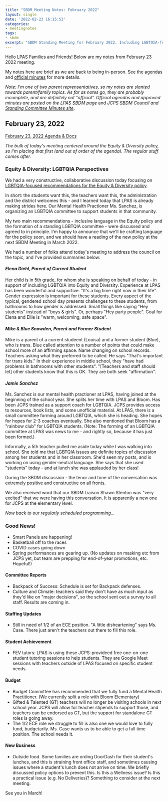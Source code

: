 ```yaml
---
title: "SBDM Meeting Notes: February 2022"
layout: single
date: '2022-02-23 16:15:53'
categories:
- meetingnotes
tags:
- sbdm
excerpt: "SBDM Standing Meeting for February 2022. Including LGBTQIA-focused Equity and Diversity, staffing, budgets, more."
---
```


Hello LPAS Families and Friends! Below are my notes from February 23 2022 meeting.

My notes here are brief as we are back to being in-person. See the agendas and [official minutes](https://sppublic.jefferson.kyschools.us/sbdm/SitePages/Home.aspx) for more details.

*Note: I'm one of two parent reprensentatives, so my notes are slanted towards parent/family topics. As far as notes go, they are probably incomplete, and are definitely not "official". Official agendas and approved minutes are posted on the* [*LPAS SBDM page*](http://lincoln.jefferson.kyschools.us/groups/14915/site_based_decision_making_council_sbdm/sbdm) and [*JCPS SBDM Council and Standing Committee Minutes site*](https://sppublic.jefferson.kyschools.us/sbdm/SitePages/Home.aspx).


## February 23, 2022 ##
[February 23, 2022 Agenda & Docs](https://drive.google.com/drive/u/0/folders/1fqpmKzY6bUghhcgxoq8zPccF1qtyjDvm)

_The bulk of today's meeting centered around the Equity & Diversity policy, so I'm placing that first (and out of order of the agenda). The regular stuff comes after._

### Equity & Diversity: LGBTQIA Perspectives ###

We had a very constructive, collaborative discussion today focusing on [LGBTQIA-focused recommendations for the Equity & Diversity policy](https://benwilson.org/sbdm/policy/equity-diversity-policy-recommendations-lgbtqia-students/). 

In short: the students want this, the teachers want this, the administration and the district welcomes this - and I learned today that LPAS is already making strides here. Our Mental Health Practioner Ms. Sanchez, is organizing an LGBTQIA committee to support students in that community.

My two main recommendations - inclusive language in the Equity policy and the formation of a standing LGBTQIA committee - were discussed and agreed to in principle. I'm happy to announce that we'll be crafting language for the policy soon, and we should have a reading of the new policy at the next SBDM Meeting in March 2022.

We had a number of folks attend today's meeting to address the council on the topic, and I've provided summaries below:

#### _Elena Diehl, Parent of Current Student_ ####

Her child is in 5th grade, for whom she is speaking on behalf of today - in support of including LGBTQIA into Equity and Diversity. Experience at LPAS has been wonderful and supportive. "It's a big time right now in their life". Gender expression is important for these students. Every aspect of the typical, gendered school day presents challenges to these students, from bathrooms to how gender is addressed. Small things like saying "Hey students" instead of "boys & girls". Or, perhaps "Hey party people". Goal for Elena and Ellie is "warm, welcoming, safe space".

#### _Mike & Blue Snowden, Parent and Former Student_ ####

Mike is a parent of a current studeent (Louisa) and a former student (Blue), who is trans. Blue called attention to a number of points that could make school more of an affirming space. Name changing on school records. Teachers asking what they preferred to be called. He says "That's important for trans kids." In their experience in middle school, they  "have had problems in bathrooms with other students". "[Teachers and staff should let] other students know that this is OK. They are both seek "affirmation". 

#### _Jamie Sanchez_ ####

Ms. Sanchez is our mental health practioner at LPAS, having joined at the beginning of the school year. She splits her time with LPAS and Bloom. Has been JCPS trained as a support coach for LGBTQIA. JCPS provides access to resources, book lists, and some unofficial material. At LPAS, there is a small committee forming around LGBTQIA, which she is heading. She hopes for hopes for 2-3 coaches eventually. She also mentioned that Bloom has a "rainbow club" for LGBTQIA students. (Note: The forming of an LGBTQIA committee at LPAS was news to me - and rightly so, because it has just been formed.)

Informally, a 5th teacher pulled me aside today while I was walking into school. She told me that LGBTQIA issues are definite topics of discussion among her students and in her classroom. She'd seen my posts, and is working on using gender-neutral language. She says that she used "students" today - and at lunch she was applauded by her class!

During the SBDM discussion - the tenor and tone of the conversation was extremely positive and constructive on all fronts.  

We also received word that our SBDM Liaison Shawn Stenton was "very excited" that we were having this conversation. It is apparently a new one for JCPS at the elementary level. 


_Now back to our regularly scheduled programming..._

### Good News! ###
- Smart Panels are happening!
- Basketball off to the races
- COVID cases going down
- Spring performances are gearing up.
(No updates on masking etc from JCPS yet, but team are prepping for end-of-year promotions, etc. Hopeful!)

#### Committee Reports ####
- Backpack of Success: Schedule is set for Backpack defenses. 
- Culture and Climate: teachers said they don't have as much input as they'd like on "major decisions", so the school sent out a survey to all staff. Results are coming in.

#### Staffing Updates ####
- Still in need of 1/2 of an ECE position. "A little disheartening" says Ms. Case. There just aren't the teachers out there to fill this role.

#### Student Achievement ####
- FEV tutors: LPAS is using these JCPS-provideed free one-on-one student tutoring sessions to help students. They are Google Meet sessions with teachers outside of LPAS focused on specific student needs.

#### Budget #####
- Budget Committee has recommended that we fully fund a Mental Health Practitioner. (We currently split a role with Bloom Elementary)
- Gifted & Talented (GT) teachers will no longer be visiting schools in next school year. JCPS will allow for teacher stipends to support those, and teachers can be endorsed as GT, but the support for standalone GT roles is going away.
- The 1/2 ECE role we struggle to fill is also one we would love to fully fund, budgetarily. Ms. Case wants us to be able to get a full time position. The school needs it. 

#### New Business ####
- Outside food. Some families are ording DoorDash for their student's lunches, and this is straining front office staff, and sometimes causing issues where a student's lunch does not arrive on time. We briefly discussed policy options to prevent this. Is this a Wellness issue? Is this a practical issue (e.g. No Deliveries)? Something to consider at the next meeting.

See you in March!
